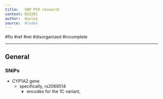 ```yaml
---
title:   SNP PCR research
context: BIO201
author:  Huxley
source:  #index
---
```


#flo #ref #ret 
#disorganized #incomplete

---


## General

### SNiPs

- CYP1A2 gene
	- specifically, rs2069514
		- encodes for the 1C variant, 








